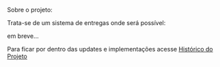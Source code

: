 Sobre o projeto:

Trata-se de um sistema de entregas onde será possível:

em breve...

Para ficar por dentro das updates e implementações acesse <a href="https://github.com/MoisesK/SistemaDeEntregas/blob/Estrutura-do-Projeto/Historico.md"> Histórico do Projeto</a>
